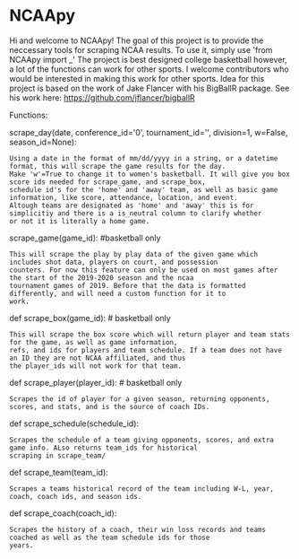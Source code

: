 # NCAApy
Hi and welcome to NCAApy! The goal of this project is to provide the neccessary tools for scraping NCAA results. To use it, simply use 'from NCAApy import _'
The project is best designed college basketball however, a lot of the functions can work for other sports. I welcome contributors
who would be interested in making this work for other sports. Idea for this project is based on the work of Jake Flancer with his BigBallR package. See his work here: https://github.com/jflancer/bigballR


Functions:

scrape_day(date, conference_id='0', tournament_id='', division=1, w=False, season_id=None):

    Using a date in the format of mm/dd/yyyy in a string, or a datetime format, this will scrape the game results for the day. 
    Make 'w'=True to change it to women's basketball. It will give you box score ids needed for scrape_game, and scrape_box, 
    schedule id's for the 'home' and 'away' team, as well as basic game information, like score, attendance, location, and event. 
    Altough teams are designated as 'home' and 'away' this is for simplicitiy and there is a is_neutral column to clarify whether 
    or not it is literally a home game. 


scrape_game(game_id): #basketball only

    This will scrape the play by play data of the given game which includes shot data, players on court, and possession
    counters. For now this feature can only be used on most games after the start of the 2019-2020 season and the ncaa
    tournament games of 2019. Before that the data is formatted differently, and will need a custom function for it to 
    work. 


def scrape_box(game_id): # basketball only

    This will scrape the box score which will return player and team stats for the game, as well as game information,
    refs, and ids for players and team schedule. If a team does not have an ID they are not NCAA affiliated, and thus
    the player_ids will not work for that team.


def scrape_player(player_id): # basketball only

    Scrapes the id of player for a given season, returning opponents, scores, and stats, and is the source of coach IDs.



def scrape_schedule(schedule_id):

    Scrapes the schedule of a team giving opponents, scores, and extra game info. ALso returns team_ids for historical
    scraping in scrape_team/


def scrape_team(team_id):

    Scrapes a teams historical record of the team including W-L, year, coach, coach ids, and season ids.


def scrape_coach(coach_id):

    Scrapes the history of a coach, their win loss records and teams coached as well as the team schedule ids for those
    years.
